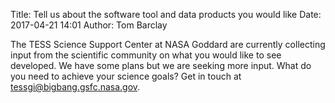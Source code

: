 Title: Tell us about the software tool and data products you would like
Date: 2017-04-21 14:01
Author: Tom Barclay

The TESS Science Support Center at NASA Goddard are currently collecting input from the scientific community on what you would like to see developed. We have some plans but we are seeking more input. What do you need to achieve your science goals? Get in touch at [tessgi@bigbang.gsfc.nasa.gov](mailto:tessgi@bigbang.gsfc.nasa.gov).
